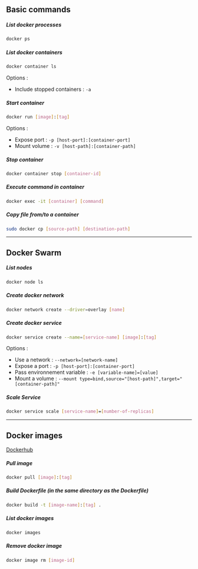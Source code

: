 ## Basic commands

##### List docker processes

```bash
docker ps
```

##### List docker containers

```bash
docker container ls
```

Options : 
- Include stopped containers : ``-a``

##### Start container

```bash
docker run [image]:[tag]
```

Options :
- Expose port : ``-p [host-port]:[container-port]``
- Mount volume : ``-v [host-path]:[container-path]``

##### Stop container

```bash
docker container stop [container-id]
```

##### Execute command in container

``` bash
docker exec -it [container] [command]
```

##### Copy file from/to a container

```bash
sudo docker cp [source-path] [destination-path]
```

---

## Docker Swarm

##### List nodes

```bash
docker node ls
```

##### Create docker network
```bash
docker network create --driver=overlay [name]
```

##### Create docker service

```bash
docker service create --name=[service-name] [image]:[tag]
```

Options : 
- Use a network : ``--network=[network-name]``
- Expose a port : ``-p [host-port]:[container-port]``
- Pass environnement variable : ``-e [variable-name]=[value]``
- Mount a volume : ``--mount type=bind,source="[host-path]",target="[container-path]"``

##### Scale Service

```bash
docker service scale [service-name]=[number-of-replicas]
```

---

## Docker images

[Dockerhub](https://hub.docker.com/)

##### Pull image

```bash
docker pull [image]:[tag]
```

##### Build Dockerfile (in the same directory as the Dockerfile)

```bash
docker build -t [image-name]:[tag] .
```

##### List docker images

```bash
docker images
```

##### Remove docker image

```bash
docker image rm [image-id]
```
